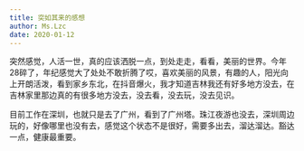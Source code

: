 ```yaml
---
title: 突如其来的感想
author: Ms.Lzc
date: 2020-01-12
---
```

突然感觉，人活一世，真的应该洒脱一点，到处走走，看看，美丽的世界。今年28碎了，年纪感觉大了处处不敢折腾了哎，喜欢美丽的风景，有趣的人，阳光向上开朗活泼，看到家乡东北，在抖音爆火，我才知道吉林我还有好多地方没去，在吉林家里那边真的有很多地方没去，没去看，没去玩，没去见识。

目前工作在深圳，也就只是去了广州，看到了广州塔。珠江夜游也没去，深圳周边玩的，好像哪里也没有去，感觉这个状态不是很好，需要多出去，溜达溜达。豁达一点，健康最重要。



